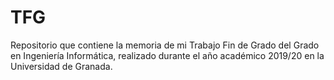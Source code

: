 # TFG
Repositorio que contiene la memoria de mi Trabajo Fin de Grado del Grado en Ingeniería Informática, realizado durante el año académico 2019/20 en la Universidad de Granada.
